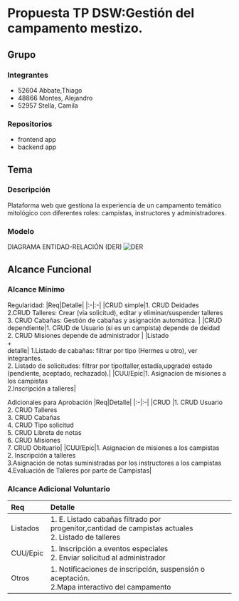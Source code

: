 # Propuesta TP DSW:Gestión del campamento mestizo.

## Grupo
### Integrantes
* 52604 Abbate,Thiago 
* 48866 Montes, Alejandro 
* 52957 Stella, Camila 

### Repositorios
* frontend app
* backend app

## Tema
### Descripción
Plataforma web que gestiona la experiencia de un campamento temático mitológico con diferentes roles: campistas, instructores y administradores.

### Modelo
DIAGRAMA ENTIDAD-RELACIÓN (DER)
![DER](https://imgur.com/a/cLrmdJY)

## Alcance Funcional 

### Alcance Mínimo


Regularidad:
|Req|Detalle|
|:-|:-|
|CRUD simple|1. CRUD Deidades<br>2.CRUD Talleres: Crear (via solicitud), editar y eliminar/suspender talleres<br>3. CRUD  Cabañas: Gestión de cabañas y asignación automática. |
|CRUD dependiente|1. CRUD de Usuario (si es un campista) depende de deidad<br>2. CRUD Misiones depende de administrador |
|Listado<br>+<br>detalle| 1.Listado de cabañas: filtrar por tipo (Hermes u otro), ver integrantes.<br> 2. Listado de solicitudes: filtrar por tipo(taller,estadía,upgrade) estado (pendiente, aceptado, rechazado).|
|CUU/Epic|1. Asignacion de misiones a los campistas<br>2.Inscripción  a talleres|


Adicionales para Aprobación
|Req|Detalle|
|:-|:-|
|CRUD |1. CRUD Usuario <br>2. CRUD Talleres<br>3. CRUD Cabañas <br>4. CRUD Tipo solicitud<br>5. CRUD Libreta de notas<br>6. CRUD Misiones<br>7. CRUD Obituario|
|CUU/Epic|1. Asignacion de misiones a los campistas<br>2. Inscripción  a talleres<br>3.Asignación de notas suministradas por los instructores a los campistas<br>4.Evaluación de Talleres por parte de Campistas|


### Alcance Adicional Voluntario

|Req|Detalle|
|:-|:-|
|Listados |1. E. Listado cabañas filtrado por progenitor,cantidad de campistas actuales<br>2. Listado de talleres|
|CUU/Epic|1. Inscripción a eventos especiales<br>2.  Enviar solicitud al administrador|
|Otros|1. Notificaciones de inscripción, suspensión o aceptación.<br>2.Mapa interactivo del campamento|

